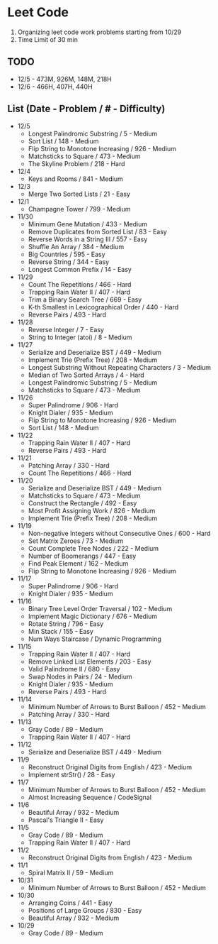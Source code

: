 # Leet Code

1. Organizing leet code work problems starting from 10/29
1. Time Limit of 30 min

## TODO
- 12/5 - 473M, 926M, 148M, 218H
- 12/6 - 466H, 407H, 440H

## List (Date - Problem / # - Difficulty)
- 12/5
  - Longest Palindromic Substring / 5 - Medium
  - Sort List / 148 - Medium
  - Flip String to Monotone Increasing / 926 - Medium
  - Matchsticks to Square / 473 - Medium
  - The Skyline Problem / 218 - Hard
- 12/4
  - Keys and Rooms / 841 - Medium
- 12/3
  - Merge Two Sorted Lists / 21 - Easy
- 12/1
  - Champagne Tower / 799 - Medium
- 11/30
  - Minimum Gene Mutation / 433 - Medium
  - Remove Duplicates from Sorted List / 83 - Easy
  - Reverse Words in a String III / 557 - Easy
  - Shuffle An Array / 384 - Medium
  - Big Countries / 595 - Easy
  - Reverse String / 344 - Easy
  - Longest Common Prefix / 14 - Easy
- 11/29
  - Count The Repetitions / 466 - Hard
  - Trapping Rain Water II / 407 - Hard
  - Trim a Binary Search Tree / 669 - Easy
  - K-th Smallest in Lexicographical Order / 440 - Hard
  - Reverse Pairs / 493 - Hard
- 11/28
  - Reverse Integer / 7 - Easy
  - String to Integer (atoi) / 8 - Medium
- 11/27
  - Serialize and Deserialize BST / 449 - Medium
  - Implement Trie (Prefix Tree) / 208 - Medium
  - Longest Substring Without Repeating Characters / 3 - Medium
  - Median of Two Sorted Arrays / 4 - Hard
  - Longest Palindromic Substring / 5 - Medium
  - Matchsticks to Square / 473 - Medium
- 11/26
  - Super Palindrome / 906 - Hard
  - Knight Dialer / 935 - Medium
  - Flip String to Monotone Increasing / 926 - Medium
  - Sort List / 148 - Medium
- 11/22
  - Trapping Rain Water II / 407 - Hard
  - Reverse Pairs / 493 - Hard
- 11/21
  - Patching Array / 330 - Hard
  - Count The Repetitions / 466 - Hard
- 11/20
  - Serialize and Deserialize BST / 449 - Medium
  - Matchsticks to Square / 473 - Medium
  - Construct the Rectangle / 492 - Easy
  - Most Profit Assigning Work / 826 - Medium
  - Implement Trie (Prefix Tree) / 208 - Medium
- 11/19
  - Non-negative Integers without Consecutive Ones / 600 - Hard
  - Set Matrix Zeroes / 73 - Medium
  - Count Complete Tree Nodes / 222 - Medium
  - Number of Boomerangs / 447 - Easy
  - Find Peak Element / 162 - Medium
  - Flip String to Monotone Increasing / 926 - Medium
- 11/17
  - Super Palindrome / 906 - Hard
  - Knight Dialer / 935 - Medium
- 11/16
  - Binary Tree Level Order Traversal / 102 - Medium
  - Implement Magic Dictionary / 676 - Medium
  - Rotate String / 796 - Easy
  - Min Stack / 155 - Easy
  - Num Ways Staircase / Dynamic Programming
- 11/15
  - Trapping Rain Water II / 407 - Hard
  - Remove Linked List Elements / 203 - Easy
  - Valid Palindrome II / 680 - Easy
  - Swap Nodes in Pairs / 24 - Medium
  - Knight Dialer / 935 - Medium
  - Reverse Pairs / 493 - Hard
- 11/14
  - Minimum Number of Arrows to Burst Balloon / 452 - Medium
  - Patching Array / 330 - Hard
- 11/13
  - Gray Code / 89 - Medium
  - Trapping Rain Water II / 407 - Hard
- 11/12
  - Serialize and Deserialize BST / 449 - Medium
- 11/9
  - Reconstruct Original Digits from English / 423 - Medium
  - Implement strStr() / 28 - Easy
- 11/7
  - Minimum Number of Arrows to Burst Balloon / 452 - Medium
  - Almost Increasing Sequence / CodeSignal
- 11/6
  - Beautiful Array / 932 - Medium
  - Pascal's Triangle II - Easy
- 11/5
  - Gray Code / 89 - Medium
  - Trapping Rain Water II / 407 - Hard
- 11/2
  - Reconstruct Original Digits from English / 423 - Medium
- 11/1
  - Spiral Matrix II / 59 - Medium
- 10/31
  - Minimum Number of Arrows to Burst Balloon / 452 - Medium
- 10/30
  - Arranging Coins / 441 - Easy
  - Positions of Large Groups / 830 - Easy
  - Beautiful Array / 932 - Medium
- 10/29
  - Gray Code / 89 - Medium